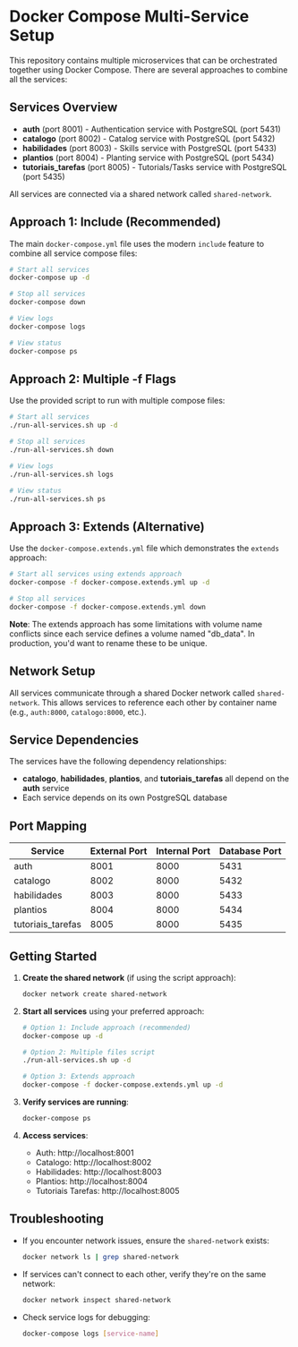 # Docker Compose Multi-Service Setup

This repository contains multiple microservices that can be orchestrated together using Docker Compose. There are several approaches to combine all the services:

## Services Overview

- **auth** (port 8001) - Authentication service with PostgreSQL (port 5431)
- **catalogo** (port 8002) - Catalog service with PostgreSQL (port 5432) 
- **habilidades** (port 8003) - Skills service with PostgreSQL (port 5433)
- **plantios** (port 8004) - Planting service with PostgreSQL (port 5434)
- **tutoriais_tarefas** (port 8005) - Tutorials/Tasks service with PostgreSQL (port 5435)

All services are connected via a shared network called `shared-network`.

## Approach 1: Include (Recommended)

The main `docker-compose.yml` file uses the modern `include` feature to combine all service compose files:

```bash
# Start all services
docker-compose up -d

# Stop all services  
docker-compose down

# View logs
docker-compose logs

# View status
docker-compose ps
```

## Approach 2: Multiple -f Flags

Use the provided script to run with multiple compose files:

```bash
# Start all services
./run-all-services.sh up -d

# Stop all services
./run-all-services.sh down

# View logs
./run-all-services.sh logs

# View status
./run-all-services.sh ps
```

## Approach 3: Extends (Alternative)

Use the `docker-compose.extends.yml` file which demonstrates the `extends` approach:

```bash
# Start all services using extends approach
docker-compose -f docker-compose.extends.yml up -d

# Stop all services
docker-compose -f docker-compose.extends.yml down
```

**Note**: The extends approach has some limitations with volume name conflicts since each service defines a volume named "db_data". In production, you'd want to rename these to be unique.

## Network Setup

All services communicate through a shared Docker network called `shared-network`. This allows services to reference each other by container name (e.g., `auth:8000`, `catalogo:8000`, etc.).

## Service Dependencies

The services have the following dependency relationships:
- **catalogo**, **habilidades**, **plantios**, and **tutoriais_tarefas** all depend on the **auth** service
- Each service depends on its own PostgreSQL database

## Port Mapping

| Service           | External Port | Internal Port | Database Port |
| ----------------- | ------------- | ------------- | ------------- |
| auth              | 8001          | 8000          | 5431          |
| catalogo          | 8002          | 8000          | 5432          |
| habilidades       | 8003          | 8000          | 5433          |
| plantios          | 8004          | 8000          | 5434          |
| tutoriais_tarefas | 8005          | 8000          | 5435          |

## Getting Started

1. **Create the shared network** (if using the script approach):
   ```bash
   docker network create shared-network
   ```

2. **Start all services** using your preferred approach:
   ```bash
   # Option 1: Include approach (recommended)
   docker-compose up -d
   
   # Option 2: Multiple files script
   ./run-all-services.sh up -d
   
   # Option 3: Extends approach  
   docker-compose -f docker-compose.extends.yml up -d
   ```

3. **Verify services are running**:
   ```bash
   docker-compose ps
   ```

4. **Access services**:
   - Auth: http://localhost:8001
   - Catalogo: http://localhost:8002
   - Habilidades: http://localhost:8003
   - Plantios: http://localhost:8004
   - Tutoriais Tarefas: http://localhost:8005

## Troubleshooting

- If you encounter network issues, ensure the `shared-network` exists:
  ```bash
  docker network ls | grep shared-network
  ```

- If services can't connect to each other, verify they're on the same network:
  ```bash
  docker network inspect shared-network
  ```

- Check service logs for debugging:
  ```bash
  docker-compose logs [service-name]
  ```
